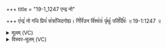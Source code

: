 +++
title = "19-1_1247 एन्द्र नो"

+++
ए꣡न्द्र꣢ नो गधि प्रिय꣣ स꣡त्रा꣢जिदगोह्य। गि꣣रि꣢उन वि꣣श्व꣡तः꣢ पृ꣣थुः꣡ पति꣢꣯र्दि꣣वः꣡ ॥ 19-1:1247 ॥

<details><summary>मूलम् (VC)</summary>

ए꣡न्द्र꣢ नो गधि प्रिय꣣ स꣡त्रा꣢जिदगोह्य । गि꣣रि꣢꣫र्न वि꣣श्व꣡तः꣢ पृ꣣थुः꣡ पति꣢꣯र्दि꣣वः꣢ ॥१२४७॥
</details>

<details><summary>विस्वर-मूलम् (VC)</summary>

एन्द्र नो गधि प्रिय सत्राजिदगोह्य । गिरिर्न विश्वतः पृथुः पतिर्दिवः ॥१२४७॥
</details>